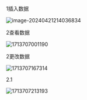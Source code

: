 1插入数据

![image-20240421214036834](C:\Users\HQZhen12\AppData\Roaming\Typora\typora-user-images\image-20240421214036834.png)

2查看数据

![1713707001190](C:\Users\HQZhen12\Downloads\1713707001190.png)

2更改数据

![1713707167314](C:\Users\HQZhen12\Downloads\1713707167314.png)

2.1

![1713707213193](C:\Users\HQZhen12\Downloads\1713707213193.png)